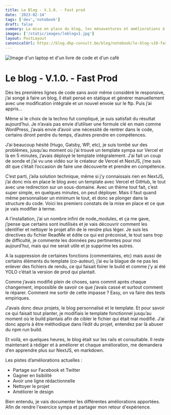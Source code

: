 ```yaml
---
title: Le Blog - V.1.0. - Fast prod
date: '2023-02-14'
tags: ['dev','notebook']
draft: false
summary: La mise en place du blog, les mésaventures et améliorations à venir.
images: ['/static/images/leblogv1.jpg']
layout: PostLayout
canonicalUrl: https://blog.dkp-consult.be/blog/notebook/le-blog-v10-fast-prod
---
```


![Image d'un laptop et d'un livre de code et d'un café](/static/images/leblogv1.jpg "Le Blog")

# Le blog - V.1.0. - Fast Prod

Dès les premières lignes de code sans avoir même considéré le responsive, j’ai songé à faire un blog, il était pensé en statique et générer manuellement avec une modification intégrale et un nouvel envoie sur le ftp. Puis j’ai appris…

Même si le choix de la techno fut compliqué, je suis satisfait du résultat aujourd’hui. Je n’avais pas envie d’utiliser une formule clé en main comme WordPress, j’avais envie d’avoir une nécessité de rentrer dans le code, certains diront perdre du temps, d’autres prendre en compétences.

J’ai beaucoup hésité (Hugo, Gatsby, WP, etc), je suis tombé sur des problèmes, jusqu’au moment où j’ai trouvé un template sympa sur Vercel et là en 5 minutes, j’avais déployé le template intégralement. J’ai fait un coup de sonde et j’ai vu une vidéo sur le créateur de Vercel et NextJS, j’me suis dit que c’était l’occasion de faire une découverte et prendre en compétence.

C’est parti, j’aila solution technique, même si j’y connaissais rien en NextJS, j’ai donc mis en place le blog avec un template avec Vercel et GitHub, le tout avec une redirection sur un sous-domaine. Avec un thème tout fait, c’est super simple, en quelques minutes, on peut déployer. Mais il faut quand même personnaliser un minimum le tout, et donc se plonger dans la structure du code. Voici les premiers constats de la mise en place et ce que je vais modifier à terme.

A l’installation, j’ai un nombre infini de node_modules, et ça me gave, j’pense que certains sont inutilisés et je vais découvrir comment les identifier et nettoyer le projet afin de le rendre plus léger. Je suis les directives du fichier ReadMe et édite ce qui est préconisé, le tout sans trop de difficulté, je commente les données peu pertinentes pour moi aujourd’hui, mais qui me serait utile et je supprime les autres.

A la suppression de certaines fonctions (commentaires, etc) mais aussi de certains éléments du template (co-auteur), j’ai eu la blague de ne pas les enlever des fichiers de rendu, ce qui faisait foirer le build et comme j’y ai été YOLO c’était la version de prod qui plantait.

Comme j’avais modifié plein de choses, sans commit après chaque changement, impossible de savoir ce que j’avais cassé et surtout comment le réparer. Comment me sortir de cette impasse ? Easy, on va faire des tests empiriques.

J’avais donc deux projets, le blog personnalisé et le template. Et pour savoir ce qui faisait tout planter, je modifiais le template fonctionnel jusqu’au moment où le build plantais afin de cibler le fichier qui était mal modifié. J’ai donc appris à être méthodique dans l’édit du projet, entendez par là abuser du npm run build.

Et voilà, en quelques heures, le blog était sur les rails et consultable. Il reste maintenant à rédiger et à améliorer et chaque amélioration, me demandera d’en apprendre plus sur NextJS, en markdown.

Les pistes d’améliorations actuelles :

-   Partage sur Facebook et Twitter
-   Gagner en lisibilité
-   Avoir une ligne rédactionnelle
-   Nettoyer le projet
-   Améliorer le design

Bien entendu, je vais documenter les différentes améliorations apportées. Afin de rendre l'exercice sympa et partager mon retour d'expérience.